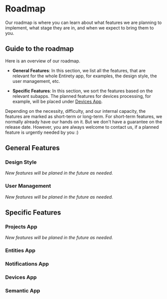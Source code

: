 # Roadmap
Our roadmap is where you can learn about what features we are planning to implement, what stage they are in, and when we expect to bring them to you.

## Guide to the roadmap
Here is an overview of our roadmap.

- **General Features**: In this section, we list all the features, that are relevant for the whole Entirety app, for examples, the design style, the user management, etc.

- **Specific Features**: In this section, we sort the features based on the relevant subapps. The planned features for devices processing, for example, will be placed under [Devices App](#devices-app).

Depending on the necessity, difficulty, and our internal capacity, the features are marked as short-term or long-term. For short-term features, we normally already have our hands on it. But we don't have a guarantee on the release date. However, you are always welcome to contact us, if a planned feature is urgently needed by you :)

## General Features

### Design Style
_New features will be planed in the future as needed._

### User Management
_New features will be planed in the future as needed._

## Specific Features

### Projects App
_New features will be planed in the future as needed._

### Entities App

### Notifications App

### Devices App

### Semantic App
